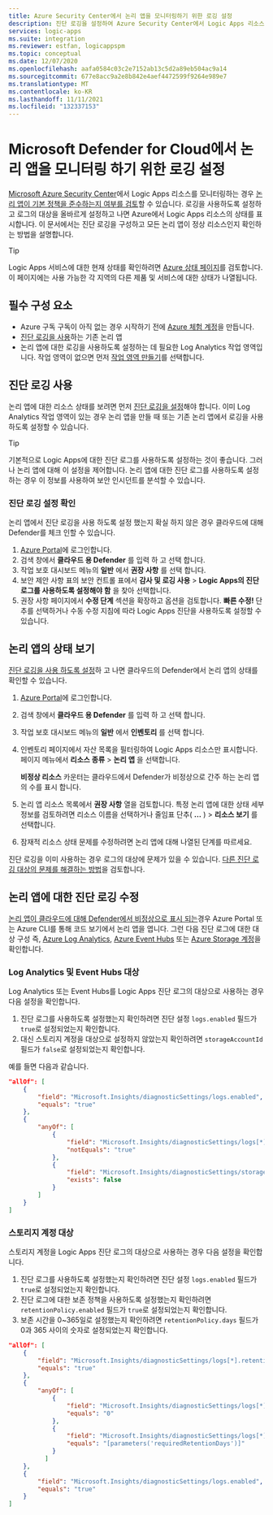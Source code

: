```yaml
---
title: Azure Security Center에서 논리 앱을 모니터링하기 위한 로깅 설정
description: 진단 로깅을 설정하여 Azure Security Center에서 Logic Apps 리소스의 상태를 모니터링합니다.
services: logic-apps
ms.suite: integration
ms.reviewer: estfan, logicappspm
ms.topic: conceptual
ms.date: 12/07/2020
ms.openlocfilehash: aafa0584c03c2e7152ab13c5d2a89eb504ac9a14
ms.sourcegitcommit: 677e8acc9a2e8b842e4aef4472599f9264e989e7
ms.translationtype: MT
ms.contentlocale: ko-KR
ms.lasthandoff: 11/11/2021
ms.locfileid: "132337153"
---
```

# <a name="set-up-logging-to-monitor-logic-apps-in-microsoft-defender-for-cloud"></a>Microsoft Defender for Cloud에서 논리 앱을 모니터링 하기 위한 로깅 설정

[Microsoft Azure Security Center](../security-center/security-center-introduction.md)에서 Logic Apps 리소스를 모니터링하는 경우 [논리 앱이 기본 정책을 준수하는지 여부를 검토](#view-logic-apps-health-status)할 수 있습니다. 로깅을 사용하도록 설정하고 로그의 대상을 올바르게 설정하고 나면 Azure에서 Logic Apps 리소스의 상태를 표시합니다. 이 문서에서는 진단 로깅을 구성하고 모든 논리 앱이 정상 리소스인지 확인하는 방법을 설명합니다.

> [!TIP]
> Logic Apps 서비스에 대한 현재 상태를 확인하려면 [Azure 상태 페이지](https://status.azure.com/)를 검토합니다. 이 페이지에는 사용 가능한 각 지역의 다른 제품 및 서비스에 대한 상태가 나열됩니다.

## <a name="prerequisites"></a>필수 구성 요소

* Azure 구독 구독이 아직 없는 경우 시작하기 전에 [Azure 체험 계정](https://azure.microsoft.com/free/)을 만듭니다.
* [진단 로깅을 사용](#enable-diagnostic-logging)하는 기존 논리 앱
* 논리 앱에 대한 로깅을 사용하도록 설정하는 데 필요한 Log Analytics 작업 영역입니다. 작업 영역이 없으면 먼저 [작업 영역 만들기](../azure-monitor/logs/quick-create-workspace.md)를 선택합니다.

## <a name="enable-diagnostic-logging"></a>진단 로깅 사용

논리 앱에 대한 리소스 상태를 보려면 먼저 [진단 로깅을 설정](monitor-logic-apps-log-analytics.md)해야 합니다. 이미 Log Analytics 작업 영역이 있는 경우 논리 앱을 만들 때 또는 기존 논리 앱에서 로깅을 사용하도록 설정할 수 있습니다.

> [!TIP]
> 기본적으로 Logic Apps에 대한 진단 로그를 사용하도록 설정하는 것이 좋습니다. 그러나 논리 앱에 대해 이 설정을 제어합니다. 논리 앱에 대한 진단 로그를 사용하도록 설정하는 경우 이 정보를 사용하여 보안 인시던트를 분석할 수 있습니다.

### <a name="check-diagnostic-logging-setting"></a>진단 로깅 설정 확인

논리 앱에서 진단 로깅을 사용 하도록 설정 했는지 확실 하지 않은 경우 클라우드에 대해 Defender를 체크 인할 수 있습니다.

1. [Azure Portal](https://portal.azure.com)에 로그인합니다.
1. 검색 창에서 **클라우드 용 Defender** 를 입력 하 고 선택 합니다.
1. 작업 보호 대시보드 메뉴의 **일반** 에서 **권장 사항** 를 선택 합니다.
1. 보안 제안 사항 표의 보안 컨트롤 표에서 **감사 및 로깅 사용** &gt; **Logic Apps의 진단 로그를 사용하도록 설정해야 함** 을 찾아 선택합니다.
1. 권장 사항 페이지에서 **수정 단계** 섹션을 확장하고 옵션을 검토합니다. **빠른 수정!** 단추를 선택하거나 수동 수정 지침에 따라 Logic Apps 진단을 사용하도록 설정할 수 있습니다.

## <a name="view-logic-apps-health-status"></a>논리 앱의 상태 보기

[진단 로깅을 사용 하도록 설정](#enable-diagnostic-logging)하 고 나면 클라우드의 Defender에서 논리 앱의 상태를 확인할 수 있습니다.

1. [Azure Portal](https://portal.azure.com)에 로그인합니다.
1. 검색 창에서 **클라우드 용 Defender** 를 입력 하 고 선택 합니다.
1. 작업 보호 대시보드 메뉴의 **일반** 에서 **인벤토리** 를 선택 합니다.
1. 인벤토리 페이지에서 자산 목록을 필터링하여 Logic Apps 리소스만 표시합니다. 페이지 메뉴에서 **리소스 종류** &gt; **논리 앱** 을 선택합니다.

   **비정상 리소스** 카운터는 클라우드에서 Defender가 비정상으로 간주 하는 논리 앱의 수를 표시 합니다.
1.  논리 앱 리소스 목록에서 **권장 사항** 열을 검토합니다. 특정 논리 앱에 대한 상태 세부 정보를 검토하려면 리소스 이름을 선택하거나 줄임표 단추( **...** ) &gt; **리소스 보기** 를 선택합니다.
1.  잠재적 리소스 상태 문제를 수정하려면 논리 앱에 대해 나열된 단계를 따르세요.

진단 로깅을 이미 사용하는 경우 로그의 대상에 문제가 있을 수 있습니다. [다른 진단 로깅 대상의 문제를 해결하는 방법](#fix-diagnostic-logging-for-logic-apps)을 검토합니다.

## <a name="fix-diagnostic-logging-for-logic-apps"></a>논리 앱에 대한 진단 로깅 수정

[논리 앱이 클라우드에 대해 Defender에서 비정상으로 표시 되는](#view-logic-apps-health-status)경우 Azure Portal 또는 Azure CLI를 통해 코드 보기에서 논리 앱을 엽니다. 그런 다음 진단 로그에 대한 대상 구성 즉, [Azure Log Analytics](#log-analytics-and-event-hubs-destinations), [Azure Event Hubs](#log-analytics-and-event-hubs-destinations) 또는 [Azure Storage 계정](#storage-account-destination)을 확인합니다.

### <a name="log-analytics-and-event-hubs-destinations"></a>Log Analytics 및 Event Hubs 대상

Log Analytics 또는 Event Hubs를 Logic Apps 진단 로그의 대상으로 사용하는 경우 다음 설정을 확인합니다. 

1. 진단 로그를 사용하도록 설정했는지 확인하려면 진단 설정 `logs.enabled` 필드가 `true`로 설정되었는지 확인합니다. 
1. 대신 스토리지 계정을 대상으로 설정하지 않았는지 확인하려면 `storageAccountId` 필드가 `false`로 설정되었는지 확인합니다.

예를 들면 다음과 같습니다.

```json
"allOf": [
    {
        "field": "Microsoft.Insights/diagnosticSettings/logs.enabled",
        "equals": "true"
    },
    {
        "anyOf": [
            {
                "field": "Microsoft.Insights/diagnosticSettings/logs[*].retentionPolicy.enabled",
                "notEquals": "true"
            },
            {
                "field": "Microsoft.Insights/diagnosticSettings/storageAccountId",
                "exists": false
            }
        ]
    }
] 
```

### <a name="storage-account-destination"></a>스토리지 계정 대상

스토리지 계정을 Logic Apps 진단 로그의 대상으로 사용하는 경우 다음 설정을 확인합니다.

1. 진단 로그를 사용하도록 설정했는지 확인하려면 진단 설정 `logs.enabled` 필드가 `true`로 설정되었는지 확인합니다.
1. 진단 로그에 대한 보존 정책을 사용하도록 설정했는지 확인하려면 `retentionPolicy.enabled` 필드가 `true`로 설정되었는지 확인합니다.
1. 보존 시간을 0~365일로 설정했는지 확인하려면 `retentionPolicy.days` 필드가 0과 365 사이의 숫자로 설정되었는지 확인합니다.

```json
"allOf": [
    {
        "field": "Microsoft.Insights/diagnosticSettings/logs[*].retentionPolicy.enabled",
        "equals": "true"
    },
    {
        "anyOf": [
            {
                "field": "Microsoft.Insights/diagnosticSettings/logs[*].retentionPolicy.days",
                "equals": "0"
            },
            {
                "field": "Microsoft.Insights/diagnosticSettings/logs[*].retentionPolicy.days",
                "equals": "[parameters('requiredRetentionDays')]"
            }
          ]
    },
    {
        "field": "Microsoft.Insights/diagnosticSettings/logs.enabled",
        "equals": "true"
    }
]
```
